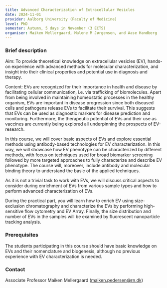 ```yaml
---
title: Advanced Characterization of Extracellular Vesicles
date: 2024-11-01
provider: Aalborg University (Faculty of Medicine)
level: PhD
semester: Autumn, 5 days in November (3 ECTS)
organiser: Maiken Mellergaard, Malene M Jørgensen, and Aase Handberg
---
```

### Brief description

Aim: To provide theoretical knowledge on extracellular vesicles (EV), hands-on experience with advanced methods for molecular characterization, and insight into their clinical properties and potential use in diagnosis and therapy. 

Content: EVs are recognized for their importance in health and disease by facilitating cellular communication, i.e. via trafficking of biomolecules. Apart from being involved in maintaining homeostatic processes in the healthy organism, EVs are important in disease progression since both diseased cells and pathogens release EVs to facilitate their survival. This suggests that EVs can be used as diagnostic markers for disease prediction and monitoring. Furthermore, the therapeutic potential of EVs and their use as vaccines are currently being explored all underpinning the prospects of EV-research.

In this course, we will cover basic aspects of EVs and explore essential methods using antibody-based technologies for EV characterization. In this way, we will showcase how EV phenotype can be characterized by different methods, with focus on techniques used for broad biomarker screening followed by more targeted approaches to fully characterize and describe EV phenotype. The course will, moreover, include antibody and molecular binding theory to understand the basic of the applied techniques.

As it is not a trivial task to work with EVs, we will discuss critical aspects to consider during enrichment of EVs from various sample types and how to perform advanced characterization of EVs.

During the practical part, you will learn how to enrich EV using size-exclusion chromatography and characterize the EVs by performing high-sensitive flow cytometry and EV Array. Finally, the size distribution and number of EVs in the samples will be examined by fluorescent nanoparticle tracking analysis.

### Prerequisites

The students participating in this course should have basic knowledge on EVs and their nomenclature and biogenesis, although no previous experience with EV characterization is needed.

### Contact

Associate Professor Maiken Mellergaard ([maiken.pedersen@rn.dk](<mailto: maiken.pedersen@rn.dk>))
